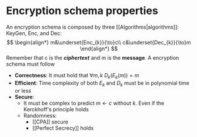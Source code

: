 # Encryption schema properties
An encryption schema is composed by three [[Algorithms|algorithms]]: KeyGen, Enc, and Dec:
$$
\begin{align*}
m&\underset{Enc_{k}}{\to}c\\
c&\underset{Dec_{k}}{\to}m
\end{align*}
$$
Remember that c is the ***ciphertext*** and m is the **message**.  A encryption schema must follow
* **Correctness**: It must hold that $\forall m,k\ D_{k}(E_{k}(m))=m$ 
* **Efficient**: Time complexity of both $E_{k}$ and $D_{k}$ must be in polynomial time or less
* **Secure**:
	- It must be complex to predict $m\leftarrow c$ without $k$. Even if the Kerckhoff's principle holds
	- Randomness:
		- [[CPA]] secure
		- [[Perfect Secrecy]] holds